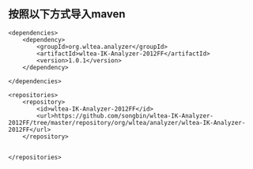 ## 按照以下方式导入maven

	<dependencies>
		<dependency>
			<groupId>org.wltea.analyzer</groupId>
			<artifactId>wltea-IK-Analyzer-2012FF</artifactId>
			<version>1.0.1</version>
		</dependency>
 
	</dependencies>

	<repositories>
		<repository>
			<id>wltea-IK-Analyzer-2012FF</id>
			<url>https://github.com/songbin/wltea-IK-Analyzer-2012FF/tree/master/repository/org/wltea/analyzer/wltea-IK-Analyzer-2012FF</url>
		</repository>
 

	</repositories>